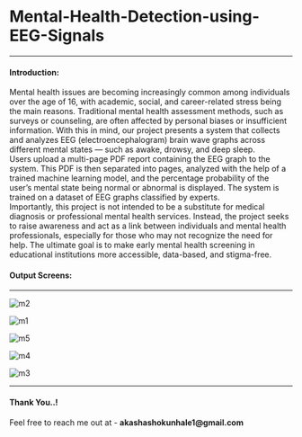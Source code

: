 # Mental-Health-Detection-using-EEG-Signals
<hr/>


<h4>Introduction: </h4>
<p>Mental health issues are becoming increasingly common among individuals over the 
age of 16, with academic, social, and career-related stress being the main reasons. 
Traditional mental health assessment methods, such as surveys or counseling, are often 
affected by personal biases or insufficient information. With this in mind, our project presents 
a system that collects and analyzes EEG (electroencephalogram) brain wave graphs across 
different mental states — such as awake, drowsy, and deep sleep. 
<br/>Users upload a multi-page PDF report containing the EEG graph to the system. This 
PDF is then separated into pages, analyzed with the help of a trained machine learning 
model, and the percentage probability of the user’s mental state being normal or abnormal is 
displayed. The system is trained on a dataset of EEG graphs classified by experts. 
<br/>Importantly, this project is not intended to be a substitute for medical diagnosis or 
professional mental health services. Instead, the project seeks to raise awareness and act as a 
link between individuals and mental health professionals, especially for those who may not 
recognize the need for help. The ultimate goal is to make early mental health screening in 
educational institutions more accessible, data-based, and stigma-free. </p>
<h4>Output Screens: </h4>
<hr/>


![m2](https://github.com/user-attachments/assets/e4ae8a49-472f-400c-b4f4-daa19e88dc00)

![m1](https://github.com/user-attachments/assets/5611697f-0e51-4312-9109-f055d3a41309)

![m5](https://github.com/user-attachments/assets/fc06782d-bf68-4999-b2dc-8c17253d6ade)

![m4](https://github.com/user-attachments/assets/c4cf4cb7-76cd-44b4-b3e2-caab3759d3fc)

![m3](https://github.com/user-attachments/assets/db09623c-385d-4fb1-af73-878999babdb2)


<hr/>

<h4>Thank You..!</h4>
<p>Feel free to reach me out at - <b>akashashokunhale1@gmail.com</b> </p>
